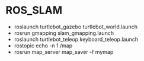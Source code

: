 # ROS_SLAM

* roslaunch turtlebot_gazebo turtlebot_world.launch
* rosrun gmapping slam_gmapping.launch
* roslaunch turtlebot_teleop keyboard_teleop.launch
* rostopic echo -n 1 /map
* rosrun map_server map_saver -f mymap

